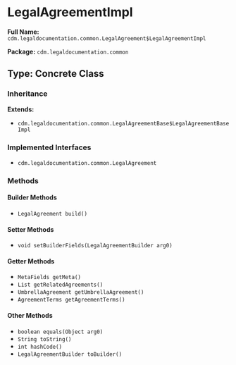 # LegalAgreementImpl

**Full Name:** `cdm.legaldocumentation.common.LegalAgreement$LegalAgreementImpl`

**Package:** `cdm.legaldocumentation.common`

## Type: Concrete Class

### Inheritance

**Extends:**
- `cdm.legaldocumentation.common.LegalAgreementBase$LegalAgreementBaseImpl`

### Implemented Interfaces

- `cdm.legaldocumentation.common.LegalAgreement`

### Methods

#### Builder Methods

- `LegalAgreement build()`

#### Setter Methods

- `void setBuilderFields(LegalAgreementBuilder arg0)`

#### Getter Methods

- `MetaFields getMeta()`
- `List getRelatedAgreements()`
- `UmbrellaAgreement getUmbrellaAgreement()`
- `AgreementTerms getAgreementTerms()`

#### Other Methods

- `boolean equals(Object arg0)`
- `String toString()`
- `int hashCode()`
- `LegalAgreementBuilder toBuilder()`

